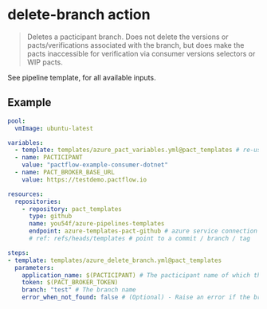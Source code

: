 # delete-branch action

> Deletes a pacticipant branch. Does not delete the versions or pacts/verifications associated with the branch, but does make the pacts inaccessible for verification via consumer versions selectors or WIP pacts.

See pipeline template, for all available inputs.

## Example

```yml
pool:
  vmImage: ubuntu-latest

variables:
  - template: templates/azure_pact_variables.yml@pact_templates # re-use common variables, to set commit, branch and build uri
  - name: PACTICIPANT
    value: "pactflow-example-consumer-dotnet"
  - name: PACT_BROKER_BASE_URL
    value: https://testdemo.pactflow.io

resources:
  repositories:
    - repository: pact_templates
      type: github
      name: you54f/azure-pipelines-templates
      endpoint: azure-templates-pact-github # azure service connection to allow read-only access to github repo
      # ref: refs/heads/templates # point to a commit / branch / tag

steps:
- template: templates/azure_delete_branch.yml@pact_templates
  parameters:
    application_name: $(PACTICIPANT) # The pacticipant name of which the branch belongs to
    token: $(PACT_BROKER_TOKEN)
    branch: "test" # The branch name
    error_when_not_found: false # (Optional) - Raise an error if the branch that is to be deleted is not found, default true
```
